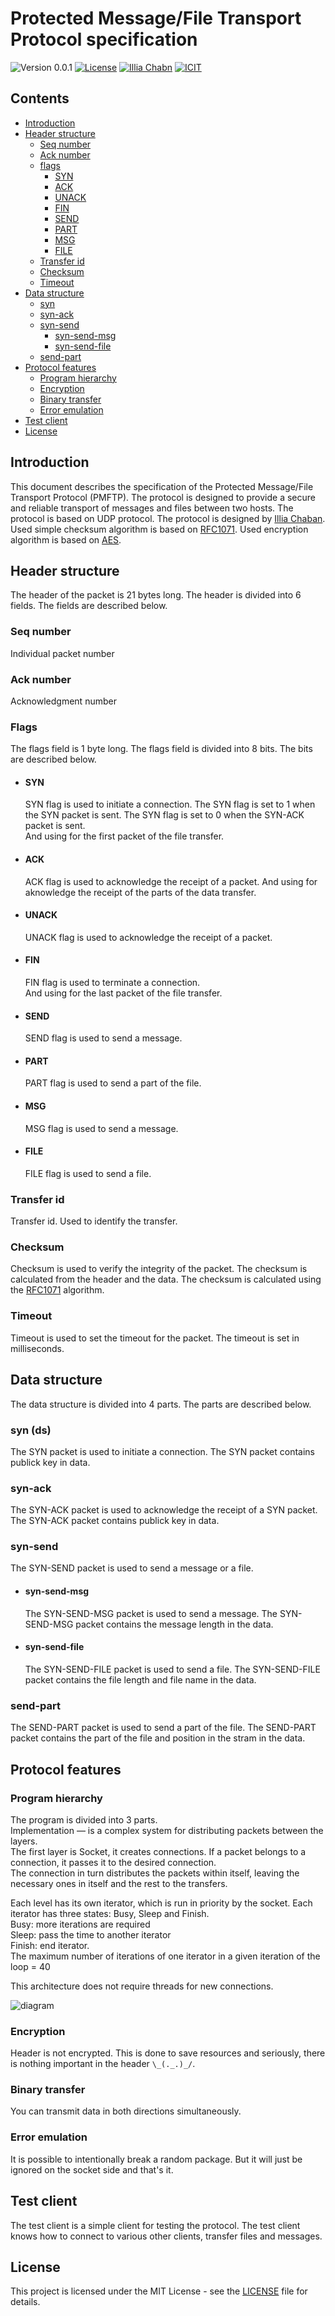 # Protected Message/File Transport Protocol specification
![Version 0.0.1](https://img.shields.io/badge/version-0.0.1-blue.svg)
[![License](https://img.shields.io/badge/license-MIT-blue.svg)](./LICENSE)
[![Illia Chabn](https://img.shields.io/badge/Author-Illia%20Chaban-blue.svg?style=flat)](mailto:xchaban@stuba.sk)
[![ICIT](https://img.shields.io/badge/Github-ICIT-green.svg?style=flat)](https://github.com/ic-it/)



## Contents
- [Introduction](#introduction)
- [Header structure](#header-structure)
    - [Seq number](#seq-number)
    - [Ack number](#sck-number)
    - [flags](#Flags)
        - [SYN](#syn)
        - [ACK](#ack)
        - [UNACK](#unack)
        - [FIN](#fin)
        - [SEND](#send)
        - [PART](#part)
        - [MSG](#msg)
        - [FILE](#file)
    - [Transfer id](#transfer-id)
    - [Checksum](#checksum)
    - [Timeout](#timeout)
- [Data structure](#data-structure)
    - [syn](#syn-ds)
    - [syn-ack](#syn-ack)
    - [syn-send](#syn-send)
        - [syn-send-msg](#syn-send-msg)
        - [syn-send-file](#syn-send-file)
    - [send-part](#send-part)
- [Protocol features](#protocol-features)
    - [Program hierarchy](#program-hierarchy)
    - [Encryption](#encryption)
    - [Binary transfer](#binary-transfer)
    - [Error emulation](#error-emulation)
- [Test client](#test-client)
- [License](#license)

## Introduction
This document describes the specification of the Protected Message/File Transport Protocol (PMFTP). The protocol is designed to provide a secure and reliable transport of messages and files between two hosts. The protocol is based on UDP protocol. The protocol is designed by [Illia Chaban](https://github.com/ic-it).  
Used simple checksum algorithm is based on [RFC1071](https://tools.ietf.org/html/rfc1071). 
Used encryption algorithm is based on [AES](https://en.wikipedia.org/wiki/Advanced_Encryption_Standard).  

## Header structure
The header of the packet is 21 bytes long. The header is divided into 6 fields. The fields are described below.

### Seq number
Individual packet number 

### Ack number
Acknowledgment number

### Flags
The flags field is 1 byte long. The flags field is divided into 8 bits. The bits are described below.
- #### SYN
    SYN flag is used to initiate a connection. The SYN flag is set to 1 when the SYN packet is sent. The SYN flag is set to 0 when the SYN-ACK packet is sent.  
    And using for the first packet of the file transfer.

- #### ACK
    ACK flag is used to acknowledge the receipt of a packet. 
    And using for aknowledge the receipt of the parts of the data transfer.

- #### UNACK
    UNACK flag is used to acknowledge the receipt of a packet.

- #### FIN
    FIN flag is used to terminate a connection.  
    And using for the last packet of the file transfer.

- #### SEND
    SEND flag is used to send a message.

- #### PART
    PART flag is used to send a part of the file.

- #### MSG
    MSG flag is used to send a message.

- #### FILE
    FILE flag is used to send a file.

### Transfer id
Transfer id. Used to identify the transfer.

### Checksum
Checksum is used to verify the integrity of the packet. The checksum is calculated from the header and the data. The checksum is calculated using the [RFC1071](https://tools.ietf.org/html/rfc1071) algorithm.

### Timeout
Timeout is used to set the timeout for the packet. The timeout is set in milliseconds.

## Data structure
The data structure is divided into 4 parts. The parts are described below.

### syn (ds)
The SYN packet is used to initiate a connection. The SYN packet contains publick key in data.

### syn-ack
The SYN-ACK packet is used to acknowledge the receipt of a SYN packet. The SYN-ACK packet contains publick key in data.

### syn-send
The SYN-SEND packet is used to send a message or a file. 

- #### syn-send-msg
    The SYN-SEND-MSG packet is used to send a message. The SYN-SEND-MSG packet contains the message length in the data.

- #### syn-send-file
    The SYN-SEND-FILE packet is used to send a file. The SYN-SEND-FILE packet contains the file length and file name in the data.

### send-part
The SEND-PART packet is used to send a part of the file. The SEND-PART packet contains the part of the file and position in the stram in the data.

## Protocol features

### Program hierarchy
The program is divided into 3 parts.  
Implementation — is a complex system for distributing packets between the layers.  
The first layer is Socket, it creates connections. If a packet belongs to a connection, it passes it to the desired connection.  
The connection in turn distributes the packets within itself, leaving the necessary ones in itself and the rest to the transfers.  

Each level has its own iterator, which is run in priority by the socket. Each iterator has three states: Busy, Sleep and Finish.  
Busy: more iterations are required  
Sleep: pass the time to another iterator  
Finish: end iterator.  
The maximum number of iterations of one iterator in a given iteration of the loop = 40  

This architecture does not require threads for new connections.

![diagram](./diagram.svg)

### Encryption
Header is not encrypted. This is done to save resources and seriously, there is nothing important in the header `\_(._.)_/`.

### Binary transfer
You can transmit data in both directions simultaneously.

### Error emulation
It is possible to intentionally break a random package. But it will just be ignored on the socket side and that's it.

## Test client
The test client is a simple client for testing the protocol. The test client knows how to connect to various other clients, transfer files and messages. 

## License
This project is licensed under the MIT License - see the [LICENSE](./LICENSE) file for details.